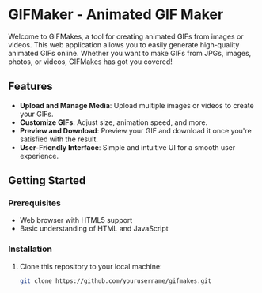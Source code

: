 # GIFMaker - Animated GIF Maker

Welcome to GIFMakes, a tool for creating animated GIFs from images or videos. This web application allows you to easily generate high-quality animated GIFs online. Whether you want to make GIFs from JPGs, images, photos, or videos, GIFMakes has got you covered!

## Features

- **Upload and Manage Media**: Upload multiple images or videos to create your GIFs.
- **Customize GIFs**: Adjust size, animation speed, and more.
- **Preview and Download**: Preview your GIF and download it once you're satisfied with the result.
- **User-Friendly Interface**: Simple and intuitive UI for a smooth user experience.

## Getting Started

### Prerequisites

- Web browser with HTML5 support
- Basic understanding of HTML and JavaScript

### Installation

1. Clone this repository to your local machine:

   ```bash
   git clone https://github.com/yourusername/gifmakes.git
